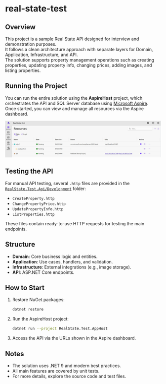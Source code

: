 # real-state-test

## Overview

This project is a sample Real State API designed for interview and demonstration purposes.  
It follows a clean architecture approach with separate layers for Domain, Application, Infrastructure, and API.  
The solution supports property management operations such as creating properties, updating property info, changing prices, adding images, and listing properties.

## Running the Project

You can run the entire solution using the **AspireHost** project, which orchestrates the API and SQL Server database using [Microsoft Aspire](https://learn.microsoft.com/en-us/dotnet/aspire/overview/).  
Once started, you can view and manage all resources via the Aspire dashboard.

![Aspire Dashboard](./images/dashboard.jpeg)

## Testing the API

For manual API testing, several `.http` files are provided in the [`RealState.Test.Api/Development`](RealState.Test.Api/Development) folder:

- `CreateProperty.http`
- `ChangePropertyPrice.http`
- `UpdatePropertyInfo.http`
- `ListProperties.http`

These files contain ready-to-use HTTP requests for testing the main endpoints.

## Structure

- **Domain**: Core business logic and entities.
- **Application**: Use cases, handlers, and validation.
- **Infrastructure**: External integrations (e.g., image storage).
- **API**: ASP.NET Core endpoints.

## How to Start

1. Restore NuGet packages:
   ```sh
   dotnet restore
   ```
2. Run the AspireHost project:
   ```sh
   dotnet run --project RealState.Test.AppHost
   ```
3. Access the API via the URLs shown in the Aspire dashboard.

## Notes

- The solution uses .NET 9 and modern best practices.
- All main features are covered by unit tests.
- For more details, explore the source code and test files.
